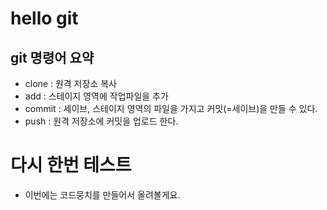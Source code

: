 # hello git

## git 명령어 요약

- clone : 원격 저장소 복사
- add : 스테이지 영역에 작업파일을 추가
- commit : 세이브, 스테이지 영역의 파일을 가지고 커밋(=세이브)을 만들 수 있다.
- push : 원격 저장소에 커밋을 업로드 한다.

# 다시 한번 테스트

- 이번에는 코드뭉치를 만들어서 올려볼게요.